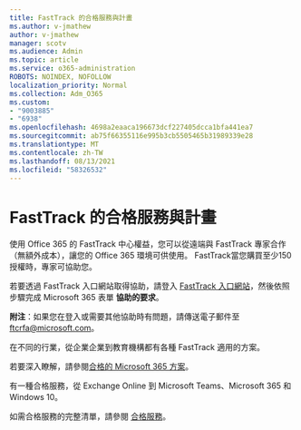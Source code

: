 ```yaml
---
title: FastTrack 的合格服務與計畫
ms.author: v-jmathew
author: v-jmathew
manager: scotv
ms.audience: Admin
ms.topic: article
ms.service: o365-administration
ROBOTS: NOINDEX, NOFOLLOW
localization_priority: Normal
ms.collection: Adm_O365
ms.custom:
- "9003885"
- "6938"
ms.openlocfilehash: 4698a2eaaca196673dcf227405dcca1bfa441ea7
ms.sourcegitcommit: ab75f66355116e995b3cb5505465b31989339e28
ms.translationtype: MT
ms.contentlocale: zh-TW
ms.lasthandoff: 08/13/2021
ms.locfileid: "58326532"
---
```

# <a name="eligible-services-and-plans-for-fasttrack"></a>FastTrack 的合格服務與計畫

使用 Office 365 的 FastTrack 中心權益，您可以從遠端與 FastTrack 專家合作（無額外成本），讓您的 Office 365 環境可供使用。 FastTrack當您購買至少150授權時，專家可協助您。

若要透過 FastTrack 入口網站取得協助，請登入 [FastTrack 入口網站](https://go.microsoft.com/fwlink/?linkid=2125443)，然後依照步驟完成 Microsoft 365 表單 **協助的要求**。

**附注**：如果您在登入或需要其他協助時有問題，請傳送電子郵件至 [ftcrfa@microsoft.com](mailto:ftcrfa@microsoft.com)。

在不同的行業，從企業企業到教育機構都有各種 FastTrack 適用的方案。

若要深入瞭解，請參閱[合格的 Microsoft 365 方案](https://go.microsoft.com/fwlink/?linkid=2125459)。

有一種合格服務，從 Exchange Online 到 Microsoft Teams、Microsoft 365 和 Windows 10。

如需合格服務的完整清單，請參閱 [合格服務](https://go.microsoft.com/fwlink/?linkid=2125636)。
